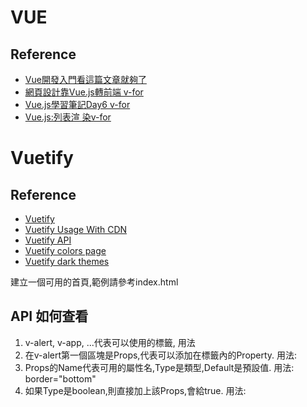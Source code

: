 VUE
====

Reference
---------

* [Vue開發入門看這篇文章就夠了](https://www.mdeditor.tw/pl/2uZH/zh-tw)
* [網頁設計靠Vue.js轉前端 v-for](https://ithelp.ithome.com.tw/articles/10202408)
* [Vue.js學習筆記Day6 v-for](https://medium.com/pierceshih/vue-js-%E5%AD%B8%E7%BF%92%E7%AD%86%E8%A8%98-day6-v-for-%E5%88%97%E8%A1%A8%E6%B8%B2%E6%9F%93-%E5%9F%BA%E7%A4%8E%E7%AF%87-79fb79d5fcb)
* [Vue.js:列表渲 染v-for](https://cythilya.github.io/2017/04/27/vue-list-rendering/)

Vuetify
=======

Reference
---------
* [Vuetify](https://vuetifyjs.com/en/)
* [Vuetify Usage With CDN](https://vuetifyjs.com/en/getting-started/installation/#usage-with-cdn)
* [Vuetify API](https://vuetifyjs.com/en/api/v-alert/)
* [Vuetify colors page](https://vuetifyjs.com/en/styles/colors/#material-colors)
* [Vuetify dark themes](https://material.io/design/color/dark-theme.html)

建立一個可用的首頁,範例請參考index.html

API 如何查看
-----------
1. v-alert, v-app, ...代表可以使用的標籤, 用法 <v-alert></v-alert>
2. 在v-alert第一個區塊是Props,代表可以添加在標籤內的Property. 用法:  <v-alert border="bottom"></v-alert>
3. Props的Name代表可用的屬性名,Type是類型,Default是預設值. 用法:  border="bottom"
4. 如果Type是boolean,則直接加上該Props,會給true. 用法: <v-alert dense></v-alert>
